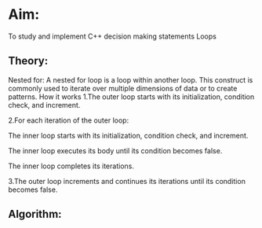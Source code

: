 # Aim:
To study and implement C++ decision making statements Loops

## Theory:
Nested for: A nested for loop is a loop within another loop. This construct is commonly used to iterate over multiple dimensions of data or to create patterns.
How it works
1.The outer loop starts with its initialization, condition check, and increment.

2.For each iteration of the outer loop:

The inner loop starts with its initialization, condition check, and increment.

The inner loop executes its body until its condition becomes false.

The inner loop completes its iterations.

3.The outer loop increments and continues its iterations until its condition becomes false.

## Algorithm:

